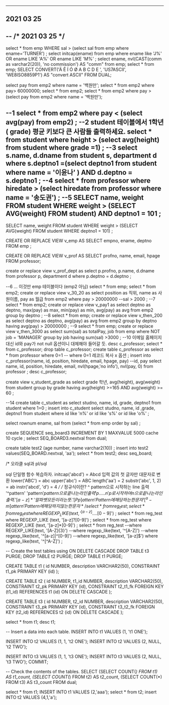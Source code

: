 -------
2021 03 25
-------

--
/* 2021 03 25 */
--

select * from emp
WHERE sal > (select sal from emp where ename='TURNER')
;
select initcap(ename) from emp
where ename like 'J%'
OR ename LIKE 'A%'
OR ename LIKE 'M%'
;
select ename, nvl(CAST(comm as varchar2(20)), 'no commission') AS "comm"
from emp;
select * from emp;
SELECT CONVERT('Ä Ê Í Ó Ø A B C D E ', 'US7ASCII', 'WE8ISO8859P1') AS "convert ASCII"
   FROM DUAL;

select pay from emp2 where name = '백원만';
select * from emp2 where pay> 60000000;
select * from emp2;
select * from emp2 where pay >(select pay from emp2 where name = '백원만');

--1
select * from emp2
where pay < (select avg(pay) from emp2)
;
--2 student 테이블에서 1학년( grade)  평균 키보다 큰 사람들 출력하세요.
select * from student
where height > (select avg(height) from student where grade =1)
;
--3
select s.name, d.dname from student s, department d
where s.deptno1 =(select deptno1 from student where name = '이윤나' )
AND d.deptno = s.deptno1
;
--4
select * from professor
where hiredate > (select hiredate from professor where name = '송도권') 
;
--5
SELECT name, weight FROM student 
WHERE weight > (SELECT AVG(weight) FROM student)
AND deptno1 = 101
;
---
SELECT name, weight FROM student 
WHERE weight > (SELECT AVG(weight) FROM student WHERE deptno1 = 101)
;

CREATE OR REPLACE VIEW v_emp AS 
   SELECT empno, ename, deptno
   FROM emp
;

CREATE OR REPLACE VIEW v_prof
AS
  SELECT profno, name, email, hpage
  FROM professor;
  
create or replace view v_prof_dept
as
  select p.profno, p.name, d.dname
  from professor p, department d
  where p.deptno = d.deptno
;

--6 ... 이것만 emp 테이블이다 (emp2 아님)
select * from emp;
select * from emp2;
create or replace view v_30_20
as
  select position as 직위, name as 사원이름, pay as 월급 from emp2
  where pay > 20000000 --sal > 2000
  ;
--7
select * from emp2;
create or replace view v_pay1
as
  select deptno as deptno, max(pay) as max, min(pay) as min, avg(pay) as avg from emp2
  group by deptno
;
--8
select * from emp;
create or replace view v_then_200
as
  select deptno as deptno, avg(pay) as avg from emp2
  group by deptno
  having avg(pay) > 20000000
;
--9
select * from emp;
create or replace view v_then_3000
as
  select sum(sal) as totalPay, job from emp 
  where NOT job = 'MANAGER'
  group by job 
  having sum(sal) >3000
;
--10 이메일 홈페이지 대신 id와 pay가 not null 옵션이니 대체해야 들어갈 듯.
desc c_professor;
select * from c_professor;
drop table c_professor;
create table c_professor
as
select * from professor where 0=1  -- where 0=1 레코드 복사 x 옵션
;
insert into c_professor(name, id, position, hiredate, email, hpage, pay) --id, pay
select name, id, position, hiredate, email, nvl(hpage,'no info'), nvl(pay, 0) from professor
;
desc c_professor;

create view v_student_grade
as
  select grade 학년, avg(height), avg(weight) 
  from student
  group by grade
  having avg(height) >=165 AND avg(weight) >= 60
;

--14
create table c_student 
as
select studno, name, id, grade, deptno1
from student where 1=0
;
insert into c_student
 select studno, name, id ,grade, deptno1
 from student
 where id like 'n%' or id like 's%' or id like 'o%'
;

select rownum ename, sal 
from  (select * from emp order by sal)
 ;

create SEQUENCE seq_board3
  INCREMENT BY 1 MAXVALUE 5000 cache 10 cycle
;
select SEQ_BOARD3.nextval from dual;

create table test2 (age number, name varchar2(10))
;
insert into test2 values(SEQ_BOARD.nextval, 'aa');
select * from test2;
desc seq_board;

/*
오라클 sql과 pl/sql

sql 단일행 함수 복습하자.
initcap('abcd') = Abcd 입력 값의 첫 글자만 대문자로 변환
lower('ABC') = abc
upper('abc') = ABC
length('aa') = 2
substr('abc', 1, 2) = ab
instr('abcd', 'd') = 4
*/
/*
정규식이란?
^ pattern으로 시작하는 line 출력 '^pattern'
'pattern$' pattern으로 끝나는 라인 출력
'p.....n' p로 시작하여 n으로 끝나는 라인 출력.
'[a-z]*' 알파벳 모든이라는 뜻.
'[Pp]attern' Pattern에 해당하는 한 문자
'[^a-m]attern' Pattern에 해당하지 않는 한 문자
*/
select * from reg_test;
select * from reg_test
where REGEXP_LIKE(text, '^[a-z]....[0-9]$')
;
select * from reg_test
where REGEXP_LIKE (text, '[a-z]?[0-9]')
;
select * from reg_test
where REGEXP_LIKE (text, '[a-z]*[0-9]')
;
select * from reg_test
--where REGEXP_LIKE(text, '[A-Z]{3}')
--where regexp_like(text, '^[A-Z]')
--where regexp_like(text, '^[a-z]|^[0-9]')
--where regexp_like(text, '[a-z]$')
where regexp_like(text, '^[^A-Z]')
;

-- Create the test tables using ON DELETE CASCADE
DROP TABLE t3 PURGE;
DROP TABLE t2 PURGE;
DROP TABLE t1 PURGE;

CREATE TABLE t1 (
  id           NUMBER,
  description  VARCHAR2(50),
  CONSTRAINT t1_pk PRIMARY KEY (id)
);

CREATE TABLE t2 (
  id             NUMBER,
  t1_id          NUMBER,
  description    VARCHAR2(50),
  CONSTRAINT t2_pk PRIMARY KEY (id),
  CONSTRAINT t2_t1_fk FOREIGN KEY (t1_id) REFERENCES t1 (id) ON DELETE CASCADE
);

CREATE TABLE t3 (
  id             NUMBER,
  t2_id          NUMBER,
  description    VARCHAR2(50),
  CONSTRAINT t3_pk PRIMARY KEY (id),
  CONSTRAINT t3_t2_fk FOREIGN KEY (t2_id) REFERENCES t2 (id) ON DELETE CASCADE
);

select * from t1;
desc t1;

-- Insert a data into each table.
INSERT INTO t1 VALUES (1, 't1 ONE');

INSERT INTO t2 VALUES (1, 1, 't2 ONE');
INSERT INTO t2 VALUES (2, NULL, 't2 TWO');

INSERT INTO t3 VALUES (1, 1, 't3 ONE');
INSERT INTO t3 VALUES (2, NULL, 't3 TWO');
COMMIT;

-- Check the contents of the tables.
SELECT (SELECT COUNT(*) FROM t1) AS t1_count,
       (SELECT COUNT(*) FROM t2) AS t2_count,
       (SELECT COUNT(*) FROM t3) AS t3_count
FROM   dual;

select * from t1;
INSERT INTO t1 VALUES (2,'aaa');
select * from t2;
insert INTO t2 VALUES (4,1,'a');



